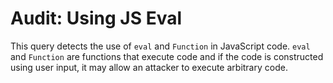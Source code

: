 # Audit: Using JS Eval

This query detects the use of `eval` and `Function` in JavaScript code. `eval` and `Function` are functions that execute code and if the code is constructed using user input, it may allow an attacker to execute arbitrary code.
